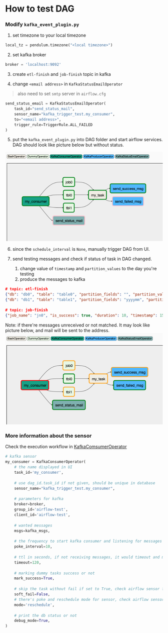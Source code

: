 # How to test DAG

### Modify `kafka_event_plugin.py`
1. set timezone to your local timezone
```python
local_tz = pendulum.timezone("<local timezone>")
```
2. set kafka broker
```python
broker = 'localhost:9092'
```

3. create `etl-finish` and `job-finish` topic in kafka

4. change `<email address>` in `KafkaStatusEmailOperator`
> also need to set `smtp` server in `airflow.cfg`
```python
send_status_email = KafkaStatusEmailOperator(
    task_id="send_status_mail",
    sensor_name="kafka_trigger_test.my_consumer",
    to="<email address>",
    trigger_rule=TriggerRule.ALL_FAILED
)
```

5. put the `kafka_event_plugin.py` into DAG folder and start airflow services. DAG should look like picture below but without status.

![](../images/ExampleDagSuccess.png)

6. since the `schedule_interval` is `None`, manually trigger DAG from UI.

7. send testing messages and check if status of task in DAG changed.
    1. change value of `timestamp` and `partition_values` to the day you're testing
    2. produce the messages to kafka

```json
# topic: etl-finish
{"db": "db0", "table": "table0", "partition_fields": "", "partition_values": "", "timestamp": 1575190675}
{"db": "db1", "table": "table1", "partition_fields": "yyyymm", "partition_values": "201911", "timestamp": 1575190675}

# topic: job-finish
{"job_name": "jn0", "is_success": true, "duration": 10, "timestamp": 1575190675}
```

Note: if there're messages unreceived or not matched. It may look like picture below, and mail will be sent to the address.
![](../images/ExampleDagFailed.png)

### More information about the sensor
Check the execution workflow in [KafkaComsumerOperator](../docs/kafka_consumer.md#DAG-flow-example)
```python
# kafka sensor
my_consumer = KafkaConsumerOperator(
    # the name displayed in UI
    task_id='my_consumer',

    # use dag_id.task_id if not given, should be unique in database
    sensor_name="kafka_trigger_test.my_consumer",

    # parameters for kafka
    broker=broker,
    group_id='airflow-test',
    client_id='airflow-test',

    # wanted messages
    msgs=kafka_msgs,

    # the frequency to start kafka consumer and listening for messages
    poke_interval=10,

    # ttl in seconds, if not receiving messages, it would timeout and mark the task failed. crontab string is also available. e.g., "0 22 * * *" for daily triggered DAG
    timeout=120,

    # marking dummy tasks success or not
    mark_success=True,

    # skip the task without fail if set to True, check airflow sensor for more information
    soft_fail=False,
    # there's poke and reschedule mode for sensor, check airflow sensor for more information
    mode='reschedule',

    # print the db status or not
    debug_mode=True,
)
```
